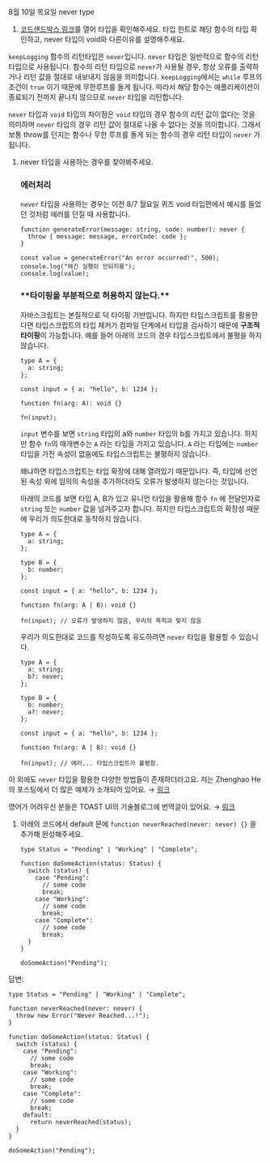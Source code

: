 8월 10일 목요일 never type

1. [코드샌드박스 링크](https://codesandbox.io/s/never-type-dv660)를 열어 타입을 확인해주세요. 타입 힌트로 해당 함수의 타입 확인하고, never 타입이 void와 다른이유를 설명해주세요.

`keepLogging` 함수의 리턴타입은 `never`입니다. `never` 타입은 일반적으로 함수의 리턴 타입으로 사용됩니다. 함수의 리턴 타입으로 `never`가 사용될 경우, 항상 오류를 출력하거나 리턴 값을 절대로 내보내지 않음을 의미합니다. `keepLogging`에서는 `while` 루프의 조건이 `true` 이기 때문에 무한루프를 돌게 됩니다. 따라서 해당 함수는 애플리케이션이 종료되기 전까지 끝나지 않으므로 `never` 타입을 리턴합니다.

`never` 타입과 `void` 타입의 차이점은 `void` 타입의 경우 함수의 리턴 값이 없다는 것을 의미하며 `never` 타입의 경우 리턴 값이 절대로 나올 수 없다는 것을 의미합니다. 그래서 보통 throw를 던지는 함수나 무한 루프를 돌게 되는 함수의 경우 리턴 타입이 `never` 가 됩니다.

1. never 타입을 사용하는 경우를 찾아봐주세요.

   ### 에러처리

   `never` 타입을 사용하는 경우는 이전 8/7 월요일 퀴즈 void 타입편에서 예시를 들었던 것처럼 에러를 던질 때 사용합니다.

   ```tsx
   function generateError(message: string, code: number): never {
     throw { message: message, errorCode: code };
   }

   const value = generateError("An error occurred!", 500);
   console.log("여긴 실행이 안되지롱");
   console.log(value);
   ```

   ### \***\*타이핑을 부분적으로 허용하지 않는다.\*\***

   자바스크립트는 본질적으로 덕 타이핑 기반입니다. 하지만 타입스크립트를 활용한다면 타입스크립트의 타입 체커가 컴파일 단계에서 타입을 검사하기 때문에 **구조적 타이핑**이 가능합니다. 예를 들어 아래의 코드의 경우 타입스크립트에서 불평을 하지 않습니다.

   ```tsx
   type A = {
     a: string;
   };

   const input = { a: "hello", b: 1234 };

   function fn(arg: A): void {}

   fn(input);
   ```

   `input` 변수를 보면 `string` 타입의 a와 `number` 타입의 b를 가지고 있습니다. 하지만 함수 `fn`의 매개변수는 `A` 라는 타입을 가지고 있습니다. `A` 라는 타입에는 `number` 타입을 가진 속성이 없음에도 타입스크립트는 불평하지 않습니다.

   왜냐하면 타입스크립트는 타입 확장에 대해 열려있기 때문입니다. 즉, 타입에 선언된 속성 외에 임의의 속성을 추가하더라도 오류가 발생하지 않는다는 것입니다.

   아래의 코드를 보면 타입 A, B가 있고 유니언 타입을 활용해 함수 `fn` 에 전달인자로 `string` 또는 `number` 값을 넘겨주고자 합니다. 하지만 타입스크립트의 확장성 때문에 우리가 의도한대로 동작하지 않습니다.

   ```tsx
   type A = {
     a: string;
   };

   type B = {
     b: number;
   };

   const input = { a: "hello", b: 1234 };

   function fn(arg: A | B): void {}

   fn(input); // 오류가 발생하지 않음, 우리의 목적과 맞지 않음
   ```

   우리가 의도한대로 코드를 작성하도록 유도하려면 `never` 타입을 활용할 수 있습니다.

   ```tsx
   type A = {
     a: string;
     b?: never;
   };

   type B = {
     b: number;
     a?: never;
   };

   const input = { a: "hello", b: 1234 };

   function fn(arg: A | B): void {}

   fn(input); // 에러... 타입스크립트가 불평함.
   ```

이 외에도 `never` 타입을 활용한 다양한 방법들이 존재하더라고요. 저는 Zhenghao He의 포스팅에서 더 많은 예제가 소개되어 있어요. → [링크](https://www.zhenghao.io/posts/ts-never)

영어가 어려우신 분들은 TOAST UI의 기술블로그에 번역글이 있어요. → [링크](https://ui.toast.com/posts/ko_20220323)

1. 아래의 코드에서 default 문에 `function neverReached(never: never) {}` 을 추가해 완성해주세요.

   ```tsx
   type Status = "Pending" | "Working" | "Complete";

   function doSomeAction(status: Status) {
     switch (status) {
       case "Pending":
         // some code
         break;
       case "Working":
         // some code
         break;
       case "Complete":
         // some code
         break;
     }
   }

   doSomeAction("Pending");
   ```

답변:

```tsx
type Status = "Pending" | "Working" | "Complete";

function neverReached(never: never) {
  throw new Error("Never Reached...!");
}

function doSomeAction(status: Status) {
  switch (status) {
    case "Pending":
      // some code
      break;
    case "Working":
      // some code
      break;
    case "Complete":
      // some code
      break;
    default:
      return neverReached(status);
  }
}

doSomeAction("Pending");
```
